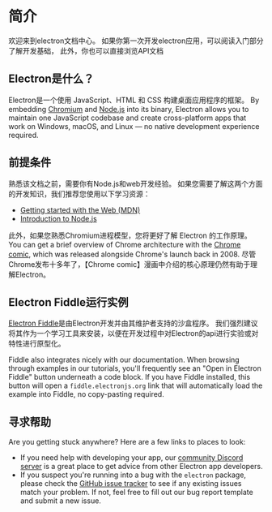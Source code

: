 # 简介

欢迎来到electron文档中心。 如果你第一次开发electron应用，可以阅读入门部分了解开发基础， 此外，你也可以直接浏览API文档

## Electron是什么？

Electron是一个使用 JavaScript、HTML 和 CSS 构建桌面应用程序的框架。 By embedding [Chromium][chromium] and [Node.js][node] into its binary, Electron allows you to maintain one JavaScript codebase and create cross-platform apps that work on Windows, macOS, and Linux — no native development experience required.

## 前提条件

熟悉该文档之前，需要你有Node.js和web开发经验。 如果您需要了解这两个方面的开发知识，我们推荐您使用以下学习资源：

* [Getting started with the Web (MDN)][mdn-guide]
* [Introduction to Node.js][node-guide]

此外，如果您熟悉Chromium进程模型，您将更好了解 Electron 的工作原理。 You can get a brief overview of Chrome architecture with the [Chrome comic][comic], which was released alongside Chrome's launch back in 2008. 尽管Chrome发布十多年了，【Chrome comic】漫画中介绍的核心原理仍然有助于理解Electron。

## Electron Fiddle运行实例

[Electron Fiddle][fiddle]是由Electron开发并由其维护者支持的沙盒程序。 我们强烈建议将其作为一个学习工具来安装，以便在开发过程中对Electron的api进行实验或对特性进行原型化。

Fiddle also integrates nicely with our documentation. When browsing through examples in our tutorials, you'll frequently see an "Open in Electron Fiddle" button underneath a code block. If you have Fiddle installed, this button will open a `fiddle.electronjs.org` link that will automatically load the example into Fiddle, no copy-pasting required.

## 寻求帮助

Are you getting stuck anywhere? Here are a few links to places to look:

* If you need help with developing your app, our [community Discord server][discord] is a great place to get advice from other Electron app developers.
* If you suspect you're running into a bug with the `electron` package, please check the [GitHub issue tracker][issue-tracker] to see if any existing issues match your problem. If not, feel free to fill out our bug report template and submit a new issue.

[chromium]: https://www.chromium.org/
[node]: https://nodejs.org/
[mdn-guide]: https://developer.mozilla.org/en-US/docs/Learn/Getting_started_with_the_web
[node-guide]: https://nodejs.dev/learn
[comic]: https://www.google.com/googlebooks/chrome/
[fiddle]: https://electronjs.org/fiddle
[issue-tracker]: https://github.com/electron/electron/issues
[discord]: https://discord.gg/electron
